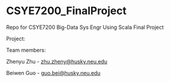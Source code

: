 # CSYE7200_FinalProject
Repo for CSYE7200 Big-Data Sys Engr Using Scala Final Project

Project: 

Team members:

Zhenyu Zhu - zhu.zheny@husky.neu.edu

Beiwen Guo - guo.bei@husky.neu.edu

